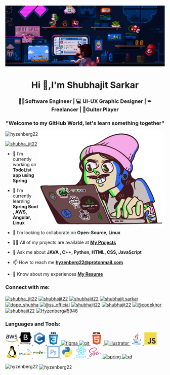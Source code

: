 ![logo](https://github.com/hyzenberg22/hyzenberg22/blob/master/Artifacts/Github%20banner.gif)

<h1 align="center">Hi 👋,<b>I'm Shubhajit Sarkar</b></h1>
<h3 align="center"> 👨‍💻Software Engineer | 💻 UI-UX Graphic Designer | ✒ Freelancer | 🎸Guiter Player</h3>
<h3 align="center">"Welcome to my GitHub World, let's learn something together"</h3>

<img align="right" alt=coderGIF width="400" src=https://github.com/hyzenberg22/hyzenberg22/blob/master/Artifacts/gitright.gif>
<p align="left"> <img src="https://komarev.com/ghpvc/?username=hyzenberg22&label=Profile%20views&color=0e75b6&style=flat" alt="hyzenberg22" /> </p>

<p align="left"> <a href="https://twitter.com/shubha_jit22" target="blank"><img src="https://img.shields.io/twitter/follow/shubha_jit22?logo=twitter&style=for-the-badge" alt="shubha_jit22" /></a> </p>

- 🔭 I’m currently working on **TodoList app using Spring**

- 🌱 I’m currently learning **Spring Boot , AWS, Angular, Linux**

- 👯 I’m looking to collaborate on **Open-Source, Linux**

- 👨‍💻 All of my projects are available at [**My Projects**](https://github.com/hyzenberg22 "Project Links")

- 💬 Ask me about **JAVA , C++, Python, HTML, CSS, JavaScript**

- 📫 How to reach me **hyzenberg22@protonmail.com**

- 📄 Know about my experiences [**My Resume**](https://drive.google.com/file/d/1R8Ts972ghGAH6EQuEn2Jz6LGZu6BNzza/view?usp=sharing "My Resume")

<h3 align="left">Connect with me:</h3>
<p align="left">
<a href="https://twitter.com/shubha_jit22" target="blank"><img align="center" src="https://raw.githubusercontent.com/rahuldkjain/github-profile-readme-generator/master/src/images/icons/Social/twitter.svg" alt="shubha_jit22" height="30" width="40" /></a>
<a href="https://linkedin.com/in/shubhajit22" target="blank"><img align="center" src="https://raw.githubusercontent.com/rahuldkjain/github-profile-readme-generator/master/src/images/icons/Social/linked-in-alt.svg" alt="shubhajit22" height="30" width="40" /></a>
<a href="https://stackoverflow.com/users/shubhajit22" target="blank"><img align="center" src="https://raw.githubusercontent.com/rahuldkjain/github-profile-readme-generator/master/src/images/icons/Social/stack-overflow.svg" alt="shubhajit22" height="30" width="40" /></a>
<a href="https://fb.com/shubhajit sarkar" target="blank"><img align="center" src="https://raw.githubusercontent.com/rahuldkjain/github-profile-readme-generator/master/src/images/icons/Social/facebook.svg" alt="shubhajit sarkar" height="30" width="40" /></a>
<a href="https://instagram.com/dope_shubha" target="blank"><img align="center" src="https://raw.githubusercontent.com/rahuldkjain/github-profile-readme-generator/master/src/images/icons/Social/instagram.svg" alt="dope_shubha" height="30" width="40" /></a>
<a href="https://dribbble.com/@ss_official" target="blank"><img align="center" src="https://raw.githubusercontent.com/rahuldkjain/github-profile-readme-generator/master/src/images/icons/Social/dribbble.svg" alt="@ss_official" height="30" width="40" /></a>
<a href="https://www.codechef.com/users/shubhajit22" target="blank"><img align="center" src="https://cdn.jsdelivr.net/npm/simple-icons@3.1.0/icons/codechef.svg" alt="shubhajit22" height="30" width="40" /></a>
<a href="https://www.hackerrank.com/shubhajit22" target="blank"><img align="center" src="https://raw.githubusercontent.com/rahuldkjain/github-profile-readme-generator/master/src/images/icons/Social/hackerrank.svg" alt="shubhajit22" height="30" width="40" /></a>
<a href="https://www.leetcode.com/@codekhor" target="blank"><img align="center" src="https://raw.githubusercontent.com/rahuldkjain/github-profile-readme-generator/master/src/images/icons/Social/leet-code.svg" alt="@codekhor" height="30" width="40" /></a>
<a href="https://auth.geeksforgeeks.org/user/shubhajit22" target="blank"><img align="center" src="https://raw.githubusercontent.com/rahuldkjain/github-profile-readme-generator/master/src/images/icons/Social/geeks-for-geeks.svg" alt="shubhajit22" height="30" width="40" /></a>
<a href="https://discord.gg/Hyzenberg#5946" target="blank"><img align="center" src="https://raw.githubusercontent.com/rahuldkjain/github-profile-readme-generator/master/src/images/icons/Social/discord.svg" alt="Hyzenberg#5946" height="30" width="40" /></a>
</p>

<h3 align="left">Languages and Tools:</h3>
<p align="left"> <a href="https://aws.amazon.com" target="_blank" rel="noreferrer"> <img src="https://raw.githubusercontent.com/devicons/devicon/master/icons/amazonwebservices/amazonwebservices-original-wordmark.svg" alt="aws" width="40" height="40"/> </a> <a href="https://getbootstrap.com" target="_blank" rel="noreferrer"> <img src="https://raw.githubusercontent.com/devicons/devicon/master/icons/bootstrap/bootstrap-plain-wordmark.svg" alt="bootstrap" width="40" height="40"/> </a> <a href="https://www.cprogramming.com/" target="_blank" rel="noreferrer"> <img src="https://raw.githubusercontent.com/devicons/devicon/master/icons/c/c-original.svg" alt="c" width="40" height="40"/> </a> <a href="https://www.w3schools.com/css/" target="_blank" rel="noreferrer"> <img src="https://raw.githubusercontent.com/devicons/devicon/master/icons/css3/css3-original-wordmark.svg" alt="css3" width="40" height="40"/> </a> <a href="https://www.figma.com/" target="_blank" rel="noreferrer"> <img src="https://www.vectorlogo.zone/logos/figma/figma-icon.svg" alt="figma" width="40" height="40"/> </a> <a href="https://git-scm.com/" target="_blank" rel="noreferrer"> <img src="https://www.vectorlogo.zone/logos/git-scm/git-scm-icon.svg" alt="git" width="40" height="40"/> </a> <a href="https://www.w3.org/html/" target="_blank" rel="noreferrer"> <img src="https://raw.githubusercontent.com/devicons/devicon/master/icons/html5/html5-original-wordmark.svg" alt="html5" width="40" height="40"/> </a> <a href="https://www.adobe.com/in/products/illustrator.html" target="_blank" rel="noreferrer"> <img src="https://www.vectorlogo.zone/logos/adobe_illustrator/adobe_illustrator-icon.svg" alt="illustrator" width="40" height="40"/> </a> <a href="https://www.java.com" target="_blank" rel="noreferrer"> <img src="https://raw.githubusercontent.com/devicons/devicon/master/icons/java/java-original.svg" alt="java" width="40" height="40"/> </a> <a href="https://developer.mozilla.org/en-US/docs/Web/JavaScript" target="_blank" rel="noreferrer"> <img src="https://raw.githubusercontent.com/devicons/devicon/master/icons/javascript/javascript-original.svg" alt="javascript" width="40" height="40"/> </a> <a href="https://www.linux.org/" target="_blank" rel="noreferrer"> <img src="https://raw.githubusercontent.com/devicons/devicon/master/icons/linux/linux-original.svg" alt="linux" width="40" height="40"/> </a> <a href="https://www.mysql.com/" target="_blank" rel="noreferrer"> <img src="https://raw.githubusercontent.com/devicons/devicon/master/icons/mysql/mysql-original-wordmark.svg" alt="mysql" width="40" height="40"/> </a> <a href="https://nodejs.org" target="_blank" rel="noreferrer"> <img src="https://raw.githubusercontent.com/devicons/devicon/master/icons/nodejs/nodejs-original-wordmark.svg" alt="nodejs" width="40" height="40"/> </a> <a href="https://www.photoshop.com/en" target="_blank" rel="noreferrer"> <img src="https://raw.githubusercontent.com/devicons/devicon/master/icons/photoshop/photoshop-line.svg" alt="photoshop" width="40" height="40"/> </a> <a href="https://www.python.org" target="_blank" rel="noreferrer"> <img src="https://raw.githubusercontent.com/devicons/devicon/master/icons/python/python-original.svg" alt="python" width="40" height="40"/> </a> <a href="https://reactjs.org/" target="_blank" rel="noreferrer"> <img src="https://raw.githubusercontent.com/devicons/devicon/master/icons/react/react-original-wordmark.svg" alt="react" width="40" height="40"/> </a> <a href="https://sass-lang.com" target="_blank" rel="noreferrer"> <img src="https://raw.githubusercontent.com/devicons/devicon/master/icons/sass/sass-original.svg" alt="sass" width="40" height="40"/> </a> <a href="https://spring.io/" target="_blank" rel="noreferrer"> <img src="https://www.vectorlogo.zone/logos/springio/springio-icon.svg" alt="spring" width="40" height="40"/> </a> <a href="https://www.adobe.com/products/xd.html" target="_blank" rel="noreferrer"> <img src="https://cdn.worldvectorlogo.com/logos/adobe-xd.svg" alt="xd" width="40" height="40"/> </a> </p>

<p><img align="left" src="https://github-readme-stats.vercel.app/api/top-langs?username=hyzenberg22&show_icons=true&locale=en&layout=donut&theme=synthwave" alt="hyzenberg22" /></p>

<p>&nbsp;<img align="center" src="https://github-readme-stats.vercel.app/api?username=hyzenberg22&show_icons=true&locale=en&theme=synthwave" alt="hyzenberg22" /></p>
